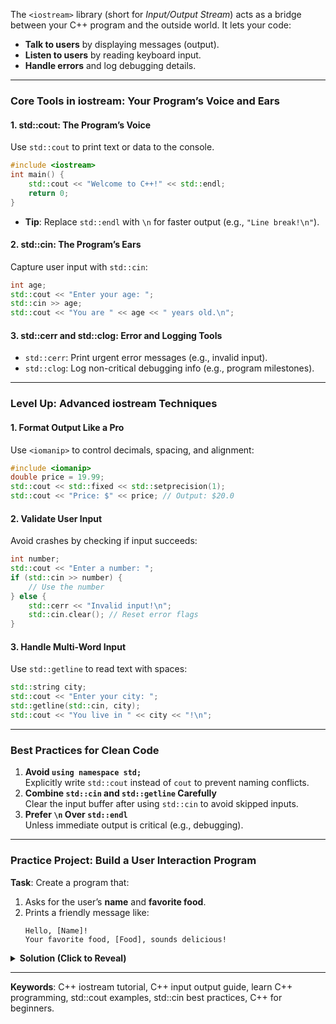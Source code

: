 The `<iostream>` library (short for *Input/Output Stream*) acts as a bridge between your C++ program and the outside world. It lets your code:  
- **Talk to users** by displaying messages (output).  
- **Listen to users** by reading keyboard input.  
- **Handle errors** and log debugging details.  

---

### **Core Tools in iostream: Your Program’s Voice and Ears**  

#### **1. std::cout: The Program’s Voice**  
Use `std::cout` to print text or data to the console.  
```cpp  
#include <iostream>  
int main() {  
    std::cout << "Welcome to C++!" << std::endl;  
    return 0;  
}  
```  
- **Tip**: Replace `std::endl` with `\n` for faster output (e.g., `"Line break!\n"`).  

#### **2. std::cin: The Program’s Ears**  
Capture user input with `std::cin`:  
```cpp  
int age;  
std::cout << "Enter your age: ";  
std::cin >> age;  
std::cout << "You are " << age << " years old.\n";  
```  

#### **3. std::cerr and std::clog: Error and Logging Tools**  
- `std::cerr`: Print urgent error messages (e.g., invalid input).  
- `std::clog`: Log non-critical debugging info (e.g., program milestones).  

---

### **Level Up: Advanced iostream Techniques**  

#### **1. Format Output Like a Pro**  
Use `<iomanip>` to control decimals, spacing, and alignment:  
```cpp  
#include <iomanip>  
double price = 19.99;  
std::cout << std::fixed << std::setprecision(1);  
std::cout << "Price: $" << price; // Output: $20.0  
```  

#### **2. Validate User Input**  
Avoid crashes by checking if input succeeds:  
```cpp  
int number;  
std::cout << "Enter a number: ";  
if (std::cin >> number) {  
    // Use the number  
} else {  
    std::cerr << "Invalid input!\n";  
    std::cin.clear(); // Reset error flags  
}  
```  

#### **3. Handle Multi-Word Input**  
Use `std::getline` to read text with spaces:  
```cpp  
std::string city;  
std::cout << "Enter your city: ";  
std::getline(std::cin, city);  
std::cout << "You live in " << city << "!\n";  
```  

---

### **Best Practices for Clean Code**  
1. **Avoid `using namespace std;`**  
   Explicitly write `std::cout` instead of `cout` to prevent naming conflicts.  
2. **Combine `std::cin` and `std::getline` Carefully**  
   Clear the input buffer after using `std::cin` to avoid skipped inputs.  
3. **Prefer `\n` Over `std::endl`**  
   Unless immediate output is critical (e.g., debugging).  

---

### **Practice Project: Build a User Interaction Program**  
**Task**: Create a program that:  
1. Asks for the user’s **name** and **favorite food**.  
2. Prints a friendly message like:  
   ```  
   Hello, [Name]!  
   Your favorite food, [Food], sounds delicious!  
   ```  

<details>  
<summary><strong>Solution (Click to Reveal)</strong></summary>  

```cpp  
#include <iostream>  
#include <string>  

int main() {  
    std::string name, food;  
    std::cout << "Enter your name: ";  
    std::getline(std::cin, name);  
    std::cout << "Enter your favorite food: ";  
    std::getline(std::cin, food);  

    std::cout << "\nHello, " << name << "!\n";  
    std::cout << "Your favorite food, " << food << ", sounds delicious!\n";  
    return 0;  
}  
```  
</details>  


---

**Keywords**: C++ iostream tutorial, C++ input output guide, learn C++ programming, std::cout examples, std::cin best practices, C++ for beginners.  
